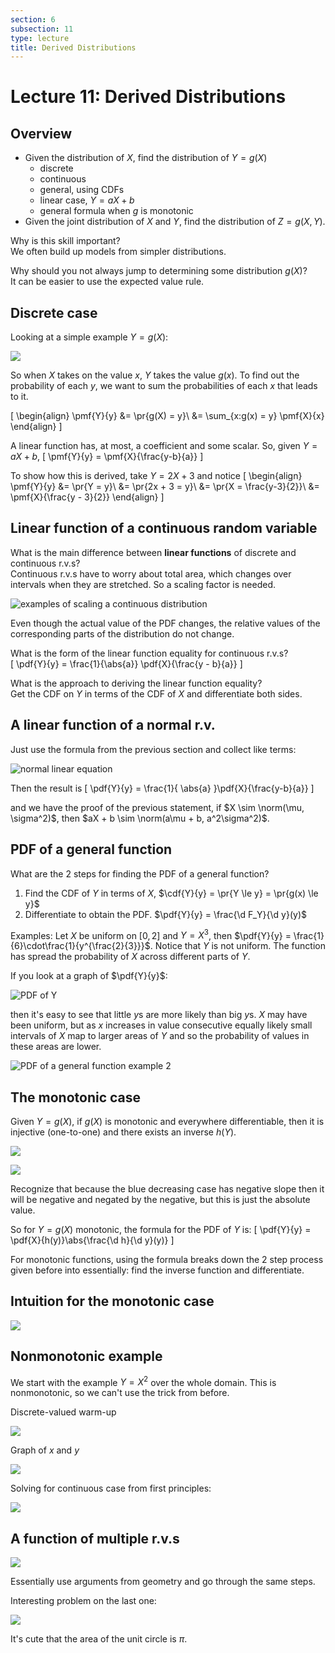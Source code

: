 ```yaml
---
section: 6
subsection: 11
type: lecture
title: Derived Distributions
---
```


# Lecture 11: Derived Distributions

$\newcommand{\cnd}[2]{\left.#1\,\middle|\,#2\right.}$
$\newcommand{\pr}[1]{\mathbf{P}\!\left(#1\right)}$
$\newcommand{\cpr}[2]{\pr{ \cnd{#1}{#2} } }$
$\newcommand{\setst}[2]{\left\{#1\,\middle|\,#2\right\}}$
$\newcommand{\ex}[1]{\mathbf{E}\left[#1\right]}$
$\newcommand{\cex}[2]{ \ex{ \cnd{#1}{#2} } }$
$\newcommand{\var}[1]{\text{var}\left(#1\right)}$
$\newcommand{\d}{ \text{d} }$
$\newcommand{\iint}[2]{ \! #1 \,\d #2 }$
$\newcommand{\pmf}[2]{ p_{ #1 }\left( #2 \right) }$
$\newcommand{\cpmf}[3]{ \pmf{ \cnd{#1}{#2} }{#3} }$
$\newcommand{\pdf}[2]{ f_{ #1 }\left( #2 \right)}$
$\newcommand{\cpdf}[3]{ \pdf{ \cnd{ #1 }{ #2 } }{ #3 } }$
$\newcommand{\cdf}[2]{ F_{ #1 }\left( #2 \right)}$
$\newcommand{\if}{\text{if }}$
$\newcommand{\exp}{\text{exp}}$
$\newcommand{\norm}{\mathcal{N}}$
$\DeclareMathOperator{\exp}{exp}$
$\newcommand{\abs}[1]{ \left|#1\right| }$



## Overview

* Given the distribution of $X$, find the distribution of $Y = g(X)$
  * discrete
  * continuous
  * general, using CDFs
  * linear case, $Y = aX + b$
  * general formula when $g$ is monotonic
* Given the joint distribution of $X$ and $Y$, find the distribution of $Z = g(X, Y)$.

Why is this skill important?  
We often build up models from simpler distributions.

Why should you not always jump to determining some distribution $g(X)$?  
It can be easier to use the expected value rule.


## Discrete case

Looking at a simple example $Y = g(X)$:

![](unit6lec11-derived-ditributions\b5333b5b3cc92903955995e1085f070b.png)

So when $X$ takes on the value $x$, $Y$ takes the value $g(x)$.
To find out the probability of each $y$, we want to sum the probabilities of each $x$ that leads to it.

\[
\begin{align}
\pmf{Y}{y} &= \pr{g(X) = y}\\
&= \sum_{x:g(x) = y} \pmf{X}{x}
\end{align}
\]

A linear function has, at most, a coefficient and some scalar. So, given $Y = aX + b$,
\[
\pmf{Y}{y} = \pmf{X}{\frac{y-b}{a}}
\]

To show how this is derived, take $Y = 2X + 3$ and notice
\[
\begin{align}
\pmf{Y}{y} &= \pr{Y = y}\\
&= \pr{2x + 3 = y}\\
&= \pr{X = \frac{y-3}{2}}\\
&= \pmf{X}{\frac{y - 3}{2}}
\end{align}
\]


## Linear function of a continuous random variable

What is the main difference between **linear functions** of discrete and continuous r.v.s?  
Continuous r.v.s have to worry about total area, which changes over intervals when they are stretched. So a scaling factor is needed.

![examples of scaling a continuous distribution](unit6lec11-derived-ditributions\53d0a29231b121991e20572979d17f23.png)

Even though the actual value of the PDF changes, the relative values of the corresponding parts of the distribution do not change.

What is the form of the linear function equality for continuous r.v.s?  
\[
\pdf{Y}{y} = \frac{1}{\abs{a}} \pdf{X}{\frac{y - b}{a}}
\]

What is the approach to deriving the linear function equality?  
Get the CDF on $Y$ in terms of the CDF of $X$ and differentiate both sides.


## A linear function of a normal r.v.

Just use the formula from the previous section and collect like terms:

![normal linear equation](unit6lec11-derived-ditributions\f1f0459cf51d48bfd21a9659d4e8be0f.png)

Then the result is
\[
\pdf{Y}{y} = \frac{1}{ \abs{a} }\pdf{X}{\frac{y-b}{a}}
\]

and we have the proof of the previous statement, if $X \sim \norm(\mu, \sigma^2)$, then $aX + b \sim \norm(a\mu + b, a^2\sigma^2)$.


## PDF of a general function

What are the 2 steps for finding the PDF of a general function?  
1. Find the CDF of $Y$ in terms of $X$, $\cdf{Y}{y} = \pr{Y \le y} = \pr{g(x) \le y}$
2. Differentiate to obtain the PDF. $\pdf{Y}{y} = \frac{\d F_Y}{\d y}(y)$

Examples:
Let $X$ be uniform on $[0, 2]$ and $Y = X^3$, then $\pdf{Y}{y} = \frac{1}{6}\cdot\frac{1}{y^{\frac{2}{3}}}$. Notice that $Y$ is not uniform. The function has spread the probability of $X$ across different parts of $Y$.

If you look at a graph of $\pdf{Y}{y}$:

![PDF of Y](unit6lec11-derived-ditributions\116c1b8ea45356314f61f5cdcfddb4a2.png)

then it's easy to see that little $y$s are more likely than big $y$s. $X$ may have been uniform, but as $x$ increases in value consecutive equally likely small intervals of $X$ map to larger areas of $Y$ and so the probability of values in these areas are lower.

![PDF of a general function example 2](unit6lec11-derived-ditributions\fa59434a551c6b21e5cde1f11a436564.png)


## The monotonic case

Given $Y = g(X)$, if $g(X)$ is monotonic and everywhere differentiable, then it is injective (one-to-one) and there exists an inverse $h(Y)$.

![](unit6lec11-derived-ditributions\cda7ae412f2bdc0c95db6c2b027147ee.png)

![](unit6lec11-derived-ditributions\74daf83375f40fe39373d457fd56fda3.png)

Recognize that because the blue decreasing case has negative slope then it will be negative and negated by the negative, but this is just the absolute value.

So for $Y = g(X)$ monotonic, the formula for the PDF of $Y$ is:
\[
\pdf{Y}{y} = \pdf{X}{h(y)}\abs{\frac{\d h}{\d y}(y)}
\]

For monotonic functions, using the formula breaks down the 2 step process given before into essentially: find the inverse function and differentiate.


## Intuition for the monotonic case

![](unit6lec11-derived-ditributions\bc8a44ef0437e2a06b580edd5472ba7e.png)


## Nonmonotonic example

We start with the example $Y = X^2$ over the whole domain. This is nonmonotonic, so we can't use the trick from before.

Discrete-valued warm-up

![](unit6lec11-derived-ditributions\596e8c76f0e5b41378d1a66a088d374e.png)

Graph of $x$ and $y$

![](unit6lec11-derived-ditributions\5e4eef611ae80c588fd04debc2a941de.png)

Solving for continuous case from first principles:

![](unit6lec11-derived-ditributions\b519a2cc21a18e2dc2c87af99576d657.png)


## A function of multiple r.v.s

![](unit6lec11-derived-ditributions\1b8bfae0011ca63c1ebe5bf67e69acab.png)

Essentially use arguments from geometry and go through the same steps.

Interesting problem on the last one:

![](unit6lec11-derived-ditributions\e08796ee8e4679535b9e438812c7a800.png)

It's cute that the area of the unit circle is $\pi$.
